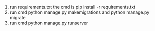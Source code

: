 1. run requirements.txt the cmd is pip install -r requirements.txt
2. run cmd python manage.py makemigrations and python manage.py migrate
3. run cmd python manage.py runserver
